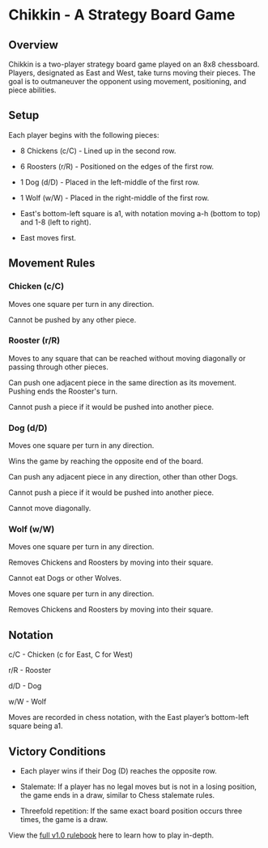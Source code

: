 # Chikkin - A Strategy Board Game

## Overview

Chikkin is a two-player strategy board game played on an 8x8 chessboard. Players, designated as East and West, take turns moving their pieces. The goal is to outmaneuver the opponent using movement, positioning, and piece abilities.

## Setup

Each player begins with the following pieces:

- 8 Chickens (c/C) - Lined up in the second row.

- 6 Roosters (r/R) - Positioned on the edges of the first row.

-  1 Dog (d/D) - Placed in the left-middle of the first row.

- 1 Wolf (w/W) - Placed in the right-middle of the first row.

- East's bottom-left square is a1, with notation moving a-h (bottom to top) and 1-8 (left to right).

- East moves first.

## Movement Rules

### Chicken (c/C)

Moves one square per turn in any direction.

Cannot be pushed by any other piece.

### Rooster (r/R)

Moves to any square that can be reached without moving diagonally or passing through other pieces.

Can push one adjacent piece in the same direction as its movement. Pushing ends the Rooster's turn.

Cannot push a piece if it would be pushed into another piece.

### Dog (d/D)

Moves one square per turn in any direction.

Wins the game by reaching the opposite end of the board.

Can push any adjacent piece in any direction, other than other Dogs.

Cannot push a piece if it would be pushed into another piece.

Cannot move diagonally.

### Wolf (w/W)

Moves one square per turn in any direction.

Removes Chickens and Roosters by moving into their square.

Cannot eat Dogs or other Wolves.

Moves one square per turn in any direction.

Removes Chickens and Roosters by moving into their square.

## Notation

c/C - Chicken (c for East, C for West)

r/R - Rooster

d/D - Dog

w/W - Wolf

Moves are recorded in chess notation, with the East player’s bottom-left square being a1.

## Victory Conditions

- Each player wins if their Dog (D) reaches the opposite row.

- Stalemate: If a player has no legal moves but is not in a losing position, the game ends in a draw, similar to Chess stalemate rules.

- Threefold repetition: If the same exact board position occurs three times, the game is a draw.

View the [full v1.0 rulebook](RULEBOOK.1.0.md) here to learn how to play in-depth.
